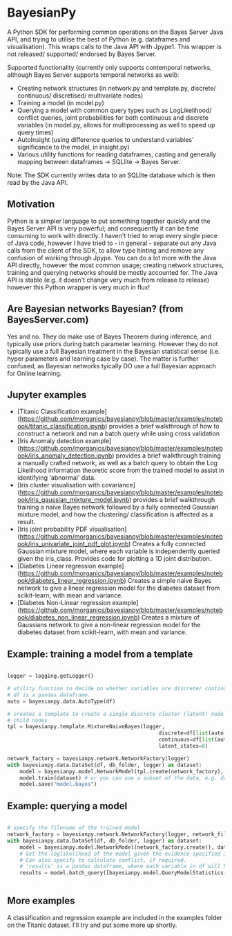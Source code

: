 # BayesianPy

A Python SDK for performing common operations on the Bayes Server Java API, and trying to utilise the best of Python (e.g. dataframes and visualisation). This wraps calls to the Java API with Jpype1. This wrapper is not released/ supported/ endorsed by Bayes Server.

Supported functionality (currently only supports contemporal networks, although Bayes Server supports temporal networks as well):

 - Creating network structures (in network.py and template.py, discrete/ continuous/ discretised/ multivariate nodes)
 - Training a model (in model.py)
 - Querying a model with common query types such as LogLikelihood/ conflict queries, joint probabilities for both continuous and discrete variables (in model.py, allows for multiprocessing as well to speed up query times)
 - AutoInsight (using difference queries to understand variables' significance to the model, in insight.py)
 - Various utility functions for reading dataframes, casting and generally mapping between dataframes -> SQLlite -> Bayes Server.
 
Note: The SDK currently writes data to an SQLlite database which is then read by the Java API.

## Motivation

Python is a simpler language to put something together quickly and the Bayes Server API is very powerful; and consequently it can be time consuming to work with directly. I haven't tried to wrap every single piece of Java code, however I have tried to - in general - separate out any Java calls from the client of the SDK, to allow type hinting and remove any confusion of working through Jpype. You can do a lot more with the Java API directly, however the most common usage; creating network structures, training and querying networks should be mostly accounted for. The Java API is stable (e.g. it doesn't change very much from release to release) however this Python wrapper is very much in flux!

## Are Bayesian networks Bayesian? (from BayesServer.com)

Yes and no. They do make use of Bayes Theorem during inference, and typically use priors during batch parameter learning. However they do not typically use a full Bayesian treatment in the Bayesian statistical sense (i.e. hyper parameters and learning case by case).
The matter is further confused, as Bayesian networks tyically DO use a full Bayesian approach for Online learning.

## Jupyter examples

- [Titanic Classification example] (https://github.com/morganics/bayesianpy/blob/master/examples/notebook/titanic_classification.ipynb) provides a brief walkthrough of how to construct a network and run a batch query while using cross validation
- [Iris Anomaly detection example] (https://github.com/morganics/bayesianpy/blob/master/examples/notebook/iris_anomaly_detection.ipynb) provides a brief walkthrough  training a manually crafted network, as well as a batch query to obtain the Log Likelihood information theoretic score from the trained model to assist in identifying 'abnormal' data.
- [Iris cluster visualisation with covariance] (https://github.com/morganics/bayesianpy/blob/master/examples/notebook/iris_gaussian_mixture_model.ipynb) provides a brief walkthrough  training a naive Bayes network followed by a fully connected Gaussian mixture model, and how the clustering/ classification is affected as a result.
- [Iris joint probability PDF visualisation] (https://github.com/morganics/bayesianpy/blob/master/examples/notebook/iris_univariate_joint_pdf_plot.ipynb) Creates a fully connected Gaussian mixture model, where each variable is independently queried given the iris_class. Provides code for plotting a 1D joint distribution.
- [Diabetes Linear regression example] (https://github.com/morganics/bayesianpy/blob/master/examples/notebook/diabetes_linear_regression.ipynb) Creates a simple naive Bayes network to give a linear regression model for the diabetes dataset from scikit-learn, with mean and variance.
- [Diabetes Non-Linear regression example] (https://github.com/morganics/bayesianpy/blob/master/examples/notebook/diabetes_non_linear_regression.ipynb) Creates a mixture of Gaussians network to give a non-linear regression model for the diabetes dataset from scikit-learn, with mean and variance.

## Example: training a model from a template

``` python

logger = logging.getLogger()

# utility function to decide on whether variables are discrete/ continuous
# df is a pandas dataframe.
auto = bayesianpy.data.AutoType(df)

# creates a template to create a single discrete cluster (latent) node with edges to independent 
# child nodes
tpl = bayesianpy.template.MixtureNaiveBayes(logger,
                                                 discrete=df[list(auto.get_discrete_variables())],
                                                 continuous=df[list(auto.get_continuous_variables())],
                                                 latent_states=8)

network_factory = bayesianpy.network.NetworkFactory(logger)
with bayesianpy.data.DataSet(df, db_folder, logger) as dataset:
    model = bayesianpy.model.NetworkModel(tpl.create(network_factory), logger)
    model.train(dataset) # or you can use a subset of the data, e.g. dataset.subset(list_of_indices)
    model.save("model.bayes")
```

## Example: querying a model
``` python

# specify the filename of the trained model
network_factory = bayesianpy.network.NetworkFactory(logger, network_file_path='model.bayes')
with bayesianpy.data.DataSet(df, db_folder, logger) as dataset:
    model = bayesianpy.model.NetworkModel(network_factory.create(), dataset, logger)    
    # Get the loglikelihood of the model given the evidence specified in df (here, using the same data as was trained upon)
    # Can also specify to calculate conflict, if required.
    # 'results' is a pandas dataframe, where each variable in df will have an additional column with a suffix of _loglikelihood.
    results = model.batch_query([bayesianpy.model.QueryModelStatistics()])
        
```    
## More examples

A classification and regression example are included in the examples folder on the Titanic dataset. I'll try and put some more up shortly. 

